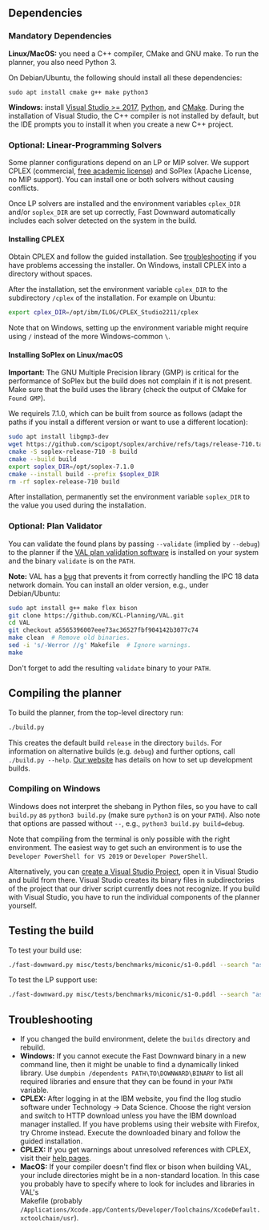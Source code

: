 ## Dependencies
### Mandatory Dependencies

**Linux/MacOS:** you need a C++ compiler, CMake and GNU make.
  To run the planner, you also need Python 3.

  On Debian/Ubuntu, the following should install all these dependencies:
  ```
  sudo apt install cmake g++ make python3
  ```

**Windows:** install [Visual Studio >= 2017](https://visualstudio.microsoft.com/de/vs/older-downloads/),
[Python](https://www.python.org/downloads/windows/), and [CMake](http://www.cmake.org/download/).
During the installation of Visual Studio, the C++ compiler is not installed by default, but the IDE prompts you to install it when you create a new C++ project.


### Optional: Linear-Programming Solvers

Some planner configurations depend on an LP or MIP solver. We support CPLEX (commercial, [free academic license](http://ibm.com/academic)) and SoPlex (Apache License, no MIP support). You can install one or both solvers without causing conflicts.

Once LP solvers are installed and the environment variables `cplex_DIR` and/or `soplex_DIR` are set up correctly, Fast Downward automatically includes each solver detected on the system in the build.

#### Installing CPLEX

Obtain CPLEX and follow the guided installation. See [troubleshooting](#troubleshooting) if you have problems accessing the installer.
On Windows, install CPLEX into a directory without spaces.

After the installation, set the environment variable `cplex_DIR` to the subdirectory `/cplex` of the installation.
For example on Ubuntu:
```bash
export cplex_DIR=/opt/ibm/ILOG/CPLEX_Studio2211/cplex
```
Note that on Windows, setting up the environment variable might require using `/` instead of the more Windows-common `\`.


#### Installing SoPlex on Linux/macOS

**Important:**  The GNU Multiple Precision library (GMP) is critical for the performance of SoPlex but the build does not complain if it is not present.
Make sure that the build uses the library (check the output of CMake for `Found GMP`).

We requirels 7.1.0, which can be built from source as follows (adapt the paths if you install a different version or want to use a different location):
```bash
sudo apt install libgmp3-dev
wget https://github.com/scipopt/soplex/archive/refs/tags/release-710.tar.gz -O - | tar -xz
cmake -S soplex-release-710 -B build
cmake --build build
export soplex_DIR=/opt/soplex-7.1.0
cmake --install build --prefix $soplex_DIR
rm -rf soplex-release-710 build
```

After installation, permanently set the environment variable `soplex_DIR` to the value you used during the installation.


### Optional: Plan Validator

You can validate the found plans by passing `--validate` (implied by `--debug`) to the planner if the [VAL plan validation software](https://github.com/KCL-Planning/VAL)
is installed on your system and the binary `validate` is on the `PATH`.

**Note:** VAL has a [bug](https://github.com/KCL-Planning/VAL/issues/48) that prevents it from correctly handling the IPC 18 data network domain.
You can install an older version, e.g., under Debian/Ubuntu:

```bash
sudo apt install g++ make flex bison
git clone https://github.com/KCL-Planning/VAL.git
cd VAL
git checkout a5565396007eee73ac36527fbf904142b3077c74
make clean  # Remove old binaries.
sed -i 's/-Werror //g' Makefile  # Ignore warnings.
make
```

Don't forget to add the resulting `validate` binary to your `PATH`.

## Compiling the planner

To build the planner, from the top-level directory run:

```bash
./build.py
```

This creates the default build `release` in the directory `builds`. For information on alternative builds (e.g. `debug`) and further options, call
`./build.py --help`. [Our website](https://www.fast-downward.org/ForDevelopers/CMake) has details on how to set up development builds.


### Compiling on Windows

Windows does not interpret the shebang in Python files, so you have to call `build.py` as `python3 build.py` (make sure `python3` is on your `PATH`). Also note that options are passed without `--`, e.g., `python3 build.py build=debug`.

Note that compiling from the terminal is only possible with the right environment. The easiest way to get such an environment is to use the `Developer PowerShell for VS 2019` or `Developer PowerShell`.

Alternatively, you can [create a Visual Studio Project](https://www.fast-downward.org/ForDevelopers/CMake#Custom_Builds), open it in Visual Studio and build from there. Visual Studio creates its binary files in subdirectories of the project that our driver script currently does not recognize. If you build with Visual Studio, you have to run the individual components of the planner yourself.

## Testing the build

To test your build use:

```bash
./fast-downward.py misc/tests/benchmarks/miconic/s1-0.pddl --search "astar(lmcut())"
```

To test the LP support use:
```bash
./fast-downward.py misc/tests/benchmarks/miconic/s1-0.pddl --search "astar(operatorcounting([lmcut_constraints()]))"
```

## Troubleshooting

* If you changed the build environment, delete the `builds` directory and rebuild.
* **Windows:** If you cannot execute the Fast Downward binary in a new command line, then it might be unable to find a dynamically linked library.
  Use `dumpbin /dependents PATH\TO\DOWNWARD\BINARY` to list all required libraries and ensure that they can be found in your `PATH` variable.
* **CPLEX:** After logging in at the IBM website, you find the Ilog studio software under Technology -> Data Science. Choose the right version and switch to HTTP download unless you have the IBM download manager installed. If you have problems using their website with Firefox, try Chrome instead. Execute the downloaded binary and follow the guided installation.
* **CPLEX:** If you get warnings about unresolved references with CPLEX, visit their [help pages](http://www-01.ibm.com/support/docview.wss?uid=swg21399926).
* **MacOS:** If your compiler doesn't find flex or bison when building VAL, your include directories might be in a non-standard location. In this case you probably have to specify where to look for includes and libraries in VAL's   
  Makefile (probably `/Applications/Xcode.app/Contents/Developer/Toolchains/XcodeDefault.xctoolchain/usr`).

